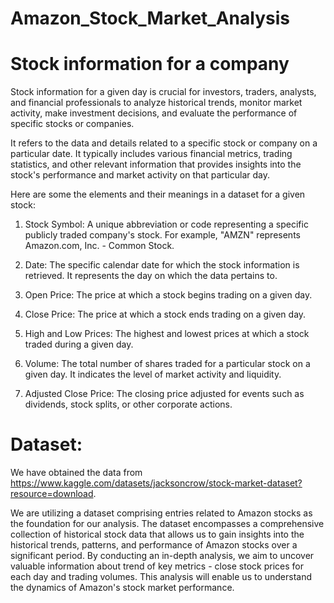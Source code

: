 # Amazon_Stock_Market_Analysis

# Stock information for a company
Stock information for a given day is crucial for investors, traders, analysts, and financial professionals to analyze historical trends, monitor market activity, make investment decisions, and evaluate the performance of specific stocks or companies.

It refers to the data and details related to a specific stock or company on a particular date. It typically includes various financial metrics, trading statistics, and other relevant information that provides insights into the stock's performance and market activity on that particular day.

Here are some the elements and their meanings in a dataset for a given stock:

1. Stock Symbol: A unique abbreviation or code representing a specific publicly traded company's stock. For example, "AMZN" represents Amazon.com, Inc. - Common Stock.

2. Date: The specific calendar date for which the stock information is retrieved. It represents the day on which the data pertains to.

3. Open Price: The price at which a stock begins trading on a given day.

4. Close Price: The price at which a stock ends trading on a given day.

5. High and Low Prices: The highest and lowest prices at which a stock traded during a given day.

6. Volume: The total number of shares traded for a particular stock on a given day. It indicates the level of market activity and liquidity.

7. Adjusted Close Price: The closing price adjusted for events such as dividends, stock splits, or other corporate actions.

# Dataset:
We have obtained the data from https://www.kaggle.com/datasets/jacksoncrow/stock-market-dataset?resource=download.

We are utilizing a dataset comprising entries related to Amazon stocks as the foundation for our analysis. The dataset encompasses a comprehensive collection of historical stock data that allows us to gain insights into the historical trends, patterns, and performance of Amazon stocks over a significant period. By conducting an in-depth analysis, we aim to uncover valuable information about trend of key metrics - close stock prices for each day and trading volumes. This analysis will enable us to understand the dynamics of Amazon's stock market performance.

